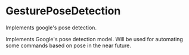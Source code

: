 # GesturePoseDetection
Implements google's pose detection.

Implements Google's pose detection model. Will be used for automating some commands based on pose in the near future.
